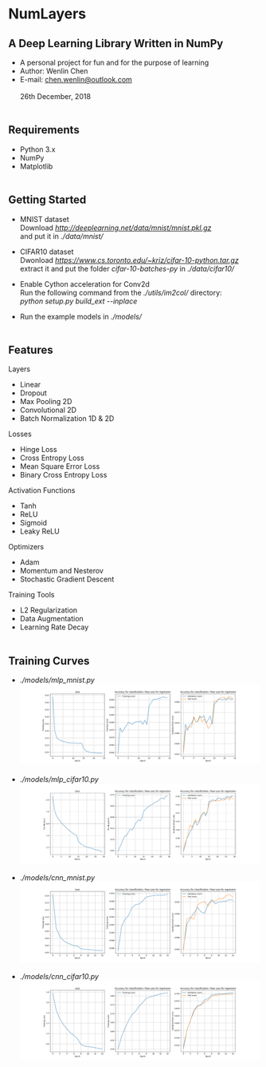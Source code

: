 NumLayers
====

A Deep Learning Library Written in NumPy
----
- A personal project for fun and for the purpose of learning <br>
- Author: Wenlin Chen <br>
- E-mail: chen.wenlin@outlook.com <br><br>
26th December, 2018 <br><br>

Requirements
----
- Python 3.x<br>
- NumPy<br>
- Matplotlib<br><br>

Getting Started
----
- MNIST dataset<br>
Download *http://deeplearning.net/data/mnist/mnist.pkl.gz* <br>
and put it in *./data/mnist/* <br>

- CIFAR10 dataset<br> 
Dwonload *https://www.cs.toronto.edu/~kriz/cifar-10-python.tar.gz* <br>
extract it and put the folder *cifar-10-batches-py* in *./data/cifar10/*<br>

- Enable Cython acceleration for Conv2d<br>
Run the following command from the *./utils/im2col/* directory:<br>
*python setup.py build_ext --inplace*<br>

- Run the example models in *./models/*<br><br>

Features
----
Layers<br>
- Linear<br>
- Dropout<br>
- Max Pooling 2D<br>
- Convolutional 2D<br>
- Batch Normalization 1D & 2D<br>

Losses<br>
- Hinge Loss<br>
- Cross Entropy Loss<br>
- Mean Square Error Loss<br>
- Binary Cross Entropy Loss<br>

Activation Functions<br> 
- Tanh<br>
- ReLU<br>
- Sigmoid<br>
- Leaky ReLU<br>

Optimizers<br>
- Adam<br>
- Momentum and Nesterov<br>
- Stochastic Gradient Descent<br>

Training Tools<br>
- L2 Regularization<br>
- Data Augmentation<br>
- Learning Rate Decay<br><br>

Training Curves
----
- *./models/mlp_mnist.py*<br>
![MLP for MNIST training curve](https://github.com/Wenlin-Chen/NumLayers/blob/master/logs/mlp_mnist.png)<br><br>
- *./models/mlp_cifar10.py*<br>
![MLP for CIFAR10 training curve](https://github.com/Wenlin-Chen/NumLayers/blob/master/logs/mlp_cifar10.png)<br><br>
- *./models/cnn_mnist.py*<br>
![CNN for MNIST training curve](https://github.com/Wenlin-Chen/NumLayers/blob/master/logs/cnn_mnist.png)<br><br>
- *./models/cnn_cifar10.py*<br>
![CNN for CIFAR10 training curve](https://github.com/Wenlin-Chen/NumLayers/blob/master/logs/cnn_cifar10.png)<br><br>
